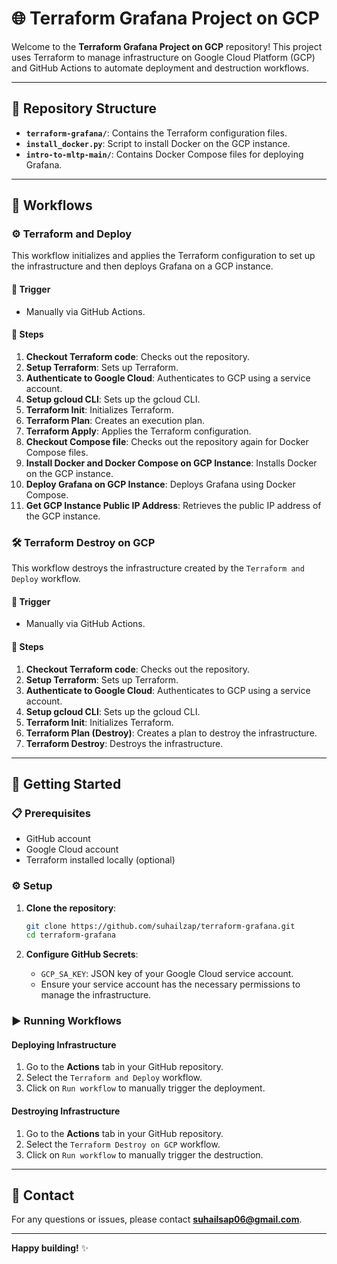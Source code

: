 # 🌐 Terraform Grafana Project on GCP

Welcome to the **Terraform Grafana Project on GCP** repository! This project uses Terraform to manage infrastructure on Google Cloud Platform (GCP) and GitHub Actions to automate deployment and destruction workflows.

---

## 📂 Repository Structure

- **`terraform-grafana/`**: Contains the Terraform configuration files.
- **`install_docker.py`**: Script to install Docker on the GCP instance.
- **`intro-to-mltp-main/`**: Contains Docker Compose files for deploying Grafana.

---

## 🚀 Workflows

### ⚙️ Terraform and Deploy

This workflow initializes and applies the Terraform configuration to set up the infrastructure and then deploys Grafana on a GCP instance.

#### 🔔 Trigger
- Manually via GitHub Actions.

#### 📝 Steps
1. **Checkout Terraform code**: Checks out the repository.
2. **Setup Terraform**: Sets up Terraform.
3. **Authenticate to Google Cloud**: Authenticates to GCP using a service account.
4. **Setup gcloud CLI**: Sets up the gcloud CLI.
5. **Terraform Init**: Initializes Terraform.
6. **Terraform Plan**: Creates an execution plan.
7. **Terraform Apply**: Applies the Terraform configuration.
8. **Checkout Compose file**: Checks out the repository again for Docker Compose files.
9. **Install Docker and Docker Compose on GCP Instance**: Installs Docker on the GCP instance.
10. **Deploy Grafana on GCP Instance**: Deploys Grafana using Docker Compose.
11. **Get GCP Instance Public IP Address**: Retrieves the public IP address of the GCP instance.

### 🛠️ Terraform Destroy on GCP

This workflow destroys the infrastructure created by the `Terraform and Deploy` workflow.

#### 🔔 Trigger
- Manually via GitHub Actions.

#### 📝 Steps
1. **Checkout Terraform code**: Checks out the repository.
2. **Setup Terraform**: Sets up Terraform.
3. **Authenticate to Google Cloud**: Authenticates to GCP using a service account.
4. **Setup gcloud CLI**: Sets up the gcloud CLI.
5. **Terraform Init**: Initializes Terraform.
6. **Terraform Plan (Destroy)**: Creates a plan to destroy the infrastructure.
7. **Terraform Destroy**: Destroys the infrastructure.

---

## 🏁 Getting Started

### 📋 Prerequisites

- GitHub account
- Google Cloud account
- Terraform installed locally (optional)

### ⚙️ Setup

1. **Clone the repository**:
    ```bash
    git clone https://github.com/suhailzap/terraform-grafana.git
    cd terraform-grafana
    ```

2. **Configure GitHub Secrets**:
    - `GCP_SA_KEY`: JSON key of your Google Cloud service account.
    - Ensure your service account has the necessary permissions to manage the infrastructure.

### ▶️ Running Workflows

#### Deploying Infrastructure

1. Go to the **Actions** tab in your GitHub repository.
2. Select the `Terraform and Deploy` workflow.
3. Click on `Run workflow` to manually trigger the deployment.

#### Destroying Infrastructure

1. Go to the **Actions** tab in your GitHub repository.
2. Select the `Terraform Destroy on GCP` workflow.
3. Click on `Run workflow` to manually trigger the destruction.


---

## 📧 Contact

For any questions or issues, please contact **[suhailsap06@gmail.com](mailto:suhailsap06@gmail.com)**.

---

**Happy building!** ✨
